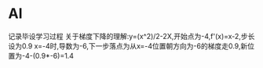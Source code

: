 # AI
记录毕设学习过程
关于梯度下降的理解:y=(x^2)/2-2X,开始点为-4,f'(x)=x-2,步长设为0.9
x=-4时,导数为-6,下一步落点为从x=-4位置朝方向为-6的梯度走0.9,新位置为-4-(0.9*-6)=1.4

